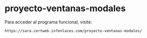# proyecto-ventanas-modales

Para acceder al programa funcional, visite:

    https://sara.certweb.infenlaces.com/proyecto-ventanas-modales/
